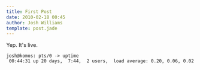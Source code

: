 ```yaml
---
title: First Post
date: 2010-02-18 00:45
author: Josh Williams
template: post.jade
---
```

Yep.  It's live.

```shell
josh@komos: pts/0 -> uptime
 00:44:31 up 20 days,  7:44,  2 users,  load average: 0.20, 0.06, 0.02
 ```
